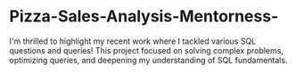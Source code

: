 # Pizza-Sales-Analysis-Mentorness-
I'm thrilled to highlight my recent work where I tackled various SQL questions and queries! This project focused on solving complex problems, optimizing queries, and deepening my understanding of SQL fundamentals.
